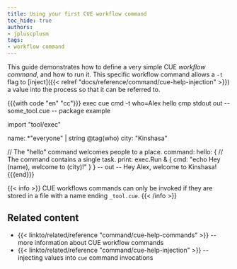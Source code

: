 ```yaml
---
title: Using your first CUE workflow command
toc_hide: true
authors:
- jpluscplusm
tags:
- workflow command
---
```


This guide demonstrates how to define a very simple CUE *workflow command*,
and how to run it.
This specific workflow command allows a `-t` flag to
[inject]({{< relref "docs/reference/command/cue-help-injection" >}})
a value into the process so that it can be referred to.

{{{with code "en" "cc"}}}
exec cue cmd -t who=Alex hello
cmp stdout out
-- some_tool.cue --
package example

import "tool/exec"

name: *"everyone" | string @tag(who)
city: "Kinshasa"

// The "hello" command welcomes people to a place.
command: hello: {
	// The command contains a single task.
	print: exec.Run & {
		cmd: "echo Hey \(name), welcome to \(city)!"
	}
}
-- out --
Hey Alex, welcome to Kinshasa!
{{{end}}}

{{< info >}}
CUE workflows commands can only be invoked if
they are stored in a file with a name ending `_tool.cue`.
{{< /info >}}

## Related content

<!-- TODO: link to some central /docs/ page on cue tools -->
- {{< linkto/related/reference "command/cue-help-commands" >}}
  -- more information about CUE workflow commands
- {{< linkto/related/reference "command/cue-help-injection" >}}
  -- injecting values into `cue` command invocations
